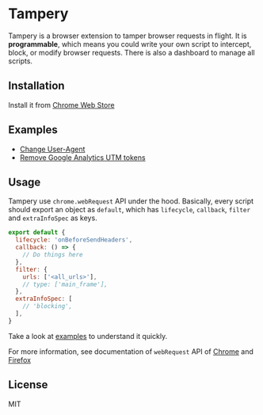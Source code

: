 # Tampery

Tampery is a browser extension to tamper browser requests in flight. It is **programmable**, which means you could write your own script to intercept, block, or modify browser requests. There is also a dashboard to manage all scripts.

## Installation

Install it from [Chrome Web Store](https://chrome.google.com/webstore/detail/tampery/bipnikifgdamlhpdkkmoaiokbgfkeapl)

## Examples

- [Change User-Agent](src/examples/change-user-agent.js)
- [Remove Google Analytics UTM tokens](src/examples/remove-google-analytics-utm-tokens.js)

## Usage

Tampery use `chrome.webRequest` API under the hood. Basically, every script should export an object as `default`, which has `lifecycle`, `callback`, `filter` and `extraInfoSpec` as keys.

```js
export default {
  lifecycle: 'onBeforeSendHeaders',
  callback: () => {
    // Do things here
  },
  filter: {
    urls: ['<all_urls>'],
    // type: ['main_frame'],
  },
  extraInfoSpec: [
    // 'blocking',
  ],
}
```

Take a look at [examples](#examples) to understand it quickly.

For more information, see documentation of `webRequest` API of [Chrome](https://developer.chrome.com/extensions/webRequest) and [Firefox](https://developer.mozilla.org/en-US/Add-ons/WebExtensions/API/webRequest)

## License

MIT
